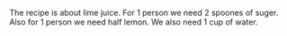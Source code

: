 The recipe is about lime juice.
For 1 person we need 2 spoones of suger.
Also for 1 person we need half lemon.
We also need 1 cup of water.
 